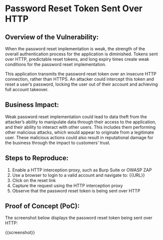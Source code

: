 # Password Reset Token Sent Over HTTP

## Overview of the Vulnerability:

When the password reset implementation is weak, the strength of the overall authentication process for the application is diminished. Tokens sent over HTTP, predictable reset tokens, and long expiry times create weak conditions for the password reset implementation.

This application transmits the password reset token over an insecure HTTP connection, rather than HTTPS. An attacker could intercept this token and reset a user’s password, locking the user out of their account and achieving full account takeover.

## Business Impact:

Weak password reset implementation could lead to data theft from the attacker’s ability to manipulate data through their access to the application, and their ability to interact with other users. This includes them performing other malicious attacks, which would appear to originate from a legitimate user. These malicious actions could also result in reputational damage for the business through the impact to customers’ trust.

## Steps to Reproduce:

1. Enable a HTTP interception proxy, such as Burp Suite or OWASP ZAP
1. Use a browser to login to a valid account and navigate to: {{URL}}
1. Click on the reset link
1. Capture the request using the HTTP interception proxy
1. Observe that the password reset token is being sent over HTTP

## Proof of Concept (PoC):

The screenshot below displays the password reset token being sent over HTTP:

{{screenshot}}

